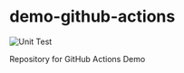 # demo-github-actions
![Unit Test](https://github.com/Mouna-Dhaouadi/demo-github-actions/actions/workflows/unit-test.yml/badge.svg)


Repository for GitHub Actions Demo

